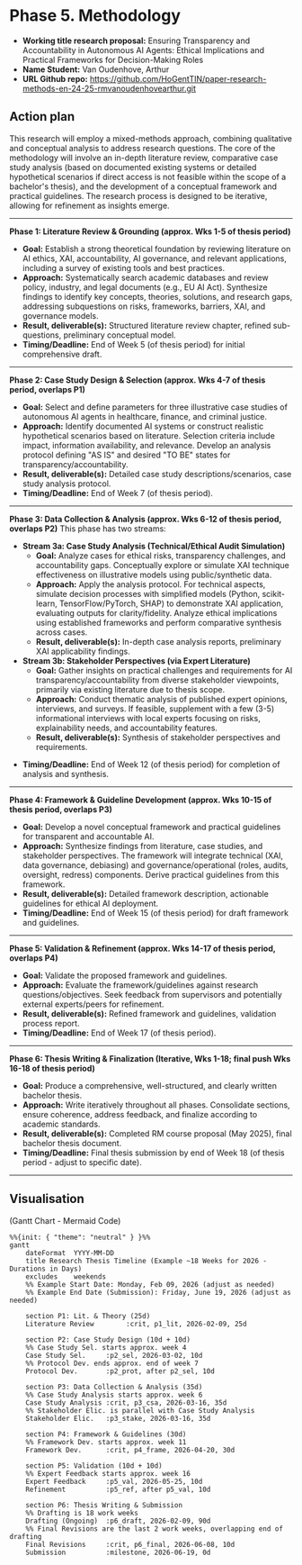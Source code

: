 # Phase 5. Methodology

- **Working title research proposal:** Ensuring Transparency and Accountability in Autonomous AI Agents: Ethical Implications and Practical Frameworks for Decision-Making Roles
- **Name Student:** Van Oudenhove, Arthur
- **URL Github repo:** <https://github.com/HoGentTIN/paper-research-methods-en-24-25-rmvanoudenhovearthur.git>

## Action plan

This research will employ a mixed-methods approach, combining qualitative and conceptual analysis to address research questions. The core of the methodology will involve an in-depth literature review, comparative case study analysis (based on documented existing systems or detailed hypothetical scenarios if direct access is not feasible within the scope of a bachelor's thesis), and the development of a conceptual framework and practical guidelines. The research process is designed to be iterative, allowing for refinement as insights emerge.

---
**Phase 1: Literature Review & Grounding (approx. Wks 1-5 of thesis period)**
-   **Goal:** Establish a strong theoretical foundation by reviewing literature on AI ethics, XAI, accountability, AI governance, and relevant applications, including a survey of existing tools and best practices.
-   **Approach:** Systematically search academic databases and review policy, industry, and legal documents (e.g., EU AI Act). Synthesize findings to identify key concepts, theories, solutions, and research gaps, addressing subquestions on risks, frameworks, barriers, XAI, and governance models.
-   **Result, deliverable(s):** Structured literature review chapter, refined sub-questions, preliminary conceptual model.
-   **Timing/Deadline:** End of Week 5 (of thesis period) for initial comprehensive draft.

---
**Phase 2: Case Study Design & Selection (approx. Wks 4-7 of thesis period, overlaps P1)**
-   **Goal:** Select and define parameters for three illustrative case studies of autonomous AI agents in healthcare, finance, and criminal justice.
-   **Approach:** Identify documented AI systems or construct realistic hypothetical scenarios based on literature. Selection criteria include impact, information availability, and relevance. Develop an analysis protocol defining "AS IS" and desired "TO BE" states for transparency/accountability.
-   **Result, deliverable(s):** Detailed case study descriptions/scenarios, case study analysis protocol.
-   **Timing/Deadline:** End of Week 7 (of thesis period).

---
**Phase 3: Data Collection & Analysis (approx. Wks 6-12 of thesis period, overlaps P2)**
This phase has two streams:
* **Stream 3a: Case Study Analysis (Technical/Ethical Audit Simulation)**
    -   **Goal:** Analyze cases for ethical risks, transparency challenges, and accountability gaps. Conceptually explore or simulate XAI technique effectiveness on illustrative models using public/synthetic data.
    -   **Approach:** Apply the analysis protocol. For technical aspects, simulate decision processes with simplified models (Python, scikit-learn, TensorFlow/PyTorch, SHAP) to demonstrate XAI application, evaluating outputs for clarity/fidelity. Analyze ethical implications using established frameworks and perform comparative synthesis across cases.
    -   **Result, deliverable(s):** In-depth case analysis reports, preliminary XAI applicability findings.
* **Stream 3b: Stakeholder Perspectives (via Expert Literature)**
    -   **Goal:** Gather insights on practical challenges and requirements for AI transparency/accountability from diverse stakeholder viewpoints, primarily via existing literature due to thesis scope.
    -   **Approach:** Conduct thematic analysis of published expert opinions, interviews, and surveys. If feasible, supplement with a few (3-5) informational interviews with local experts focusing on risks, explainability needs, and accountability features.
    -   **Result, deliverable(s):** Synthesis of stakeholder perspectives and requirements.
-   **Timing/Deadline:** End of Week 12 (of thesis period) for completion of analysis and synthesis.

---
**Phase 4: Framework & Guideline Development (approx. Wks 10-15 of thesis period, overlaps P3)**
-   **Goal:** Develop a novel conceptual framework and practical guidelines for transparent and accountable AI.
-   **Approach:** Synthesize findings from literature, case studies, and stakeholder perspectives. The framework will integrate technical (XAI, data governance, debiasing) and governance/operational (roles, audits, oversight, redress) components. Derive practical guidelines from this framework.
-   **Result, deliverable(s):** Detailed framework description, actionable guidelines for ethical AI deployment.
-   **Timing/Deadline:** End of Week 15 (of thesis period) for draft framework and guidelines.

---
**Phase 5: Validation & Refinement (approx. Wks 14-17 of thesis period, overlaps P4)**
-   **Goal:** Validate the proposed framework and guidelines.
-   **Approach:** Evaluate the framework/guidelines against research questions/objectives. Seek feedback from supervisors and potentially external experts/peers for refinement.
-   **Result, deliverable(s):** Refined framework and guidelines, validation process report.
-   **Timing/Deadline:** End of Week 17 (of thesis period).

---
**Phase 6: Thesis Writing & Finalization (Iterative, Wks 1-18; final push Wks 16-18 of thesis period)**
-   **Goal:** Produce a comprehensive, well-structured, and clearly written bachelor thesis.
-   **Approach:** Write iteratively throughout all phases. Consolidate sections, ensure coherence, address feedback, and finalize according to academic standards.
-   **Result, deliverable(s):** Completed RM course proposal (May 2025), final bachelor thesis document.
-   **Timing/Deadline:** Final thesis submission by end of Week 18 (of thesis period - adjust to specific date).

---
## Visualisation

(Gantt Chart - Mermaid Code)
```mermaid
%%{init: { "theme": "neutral" } }%%
gantt
    dateFormat  YYYY-MM-DD
    title Research Thesis Timeline (Example ~18 Weeks for 2026 - Durations in Days)
    excludes    weekends
    %% Example Start Date: Monday, Feb 09, 2026 (adjust as needed)
    %% Example End Date (Submission): Friday, June 19, 2026 (adjust as needed)

    section P1: Lit. & Theory (25d)
    Literature Review        :crit, p1_lit, 2026-02-09, 25d

    section P2: Case Study Design (10d + 10d)
    %% Case Study Sel. starts approx. week 4
    Case Study Sel.     :p2_sel, 2026-03-02, 10d
    %% Protocol Dev. ends approx. end of week 7
    Protocol Dev.       :p2_prot, after p2_sel, 10d 

    section P3: Data Collection & Analysis (35d)
    %% Case Study Analysis starts approx. week 6
    Case Study Analysis :crit, p3_csa, 2026-03-16, 35d
    %% Stakeholder Elic. is parallel with Case Study Analysis
    Stakeholder Elic.   :p3_stake, 2026-03-16, 35d 

    section P4: Framework & Guidelines (30d)
    %% Framework Dev. starts approx. week 11
    Framework Dev.      :crit, p4_frame, 2026-04-20, 30d 

    section P5: Validation (10d + 10d)
    %% Expert Feedback starts approx. week 16
    Expert Feedback     :p5_val, 2026-05-25, 10d 
    Refinement          :p5_ref, after p5_val, 10d 

    section P6: Thesis Writing & Submission
    %% Drafting is 18 work weeks
    Drafting (Ongoing)  :p6_draft, 2026-02-09, 90d  
    %% Final Revisions are the last 2 work weeks, overlapping end of drafting
    Final Revisions     :crit, p6_final, 2026-06-08, 10d 
    Submission          :milestone, 2026-06-19, 0d

